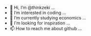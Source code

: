 - 👋 Hi, I’m @thinkzeki ...
- 👀 I’m interested in coding ...
- 🌱 I’m currently studying economics ...
- 💞️ I'm looking for inspiration ...
- 📫 How to reach me about github ...

<!---
thinkzeki/thinkzeki is a ✨ special ✨ repository because its `README.md` (this file) appears on your GitHub profile.
You can click the Preview link to take a look at your changes.
--->
